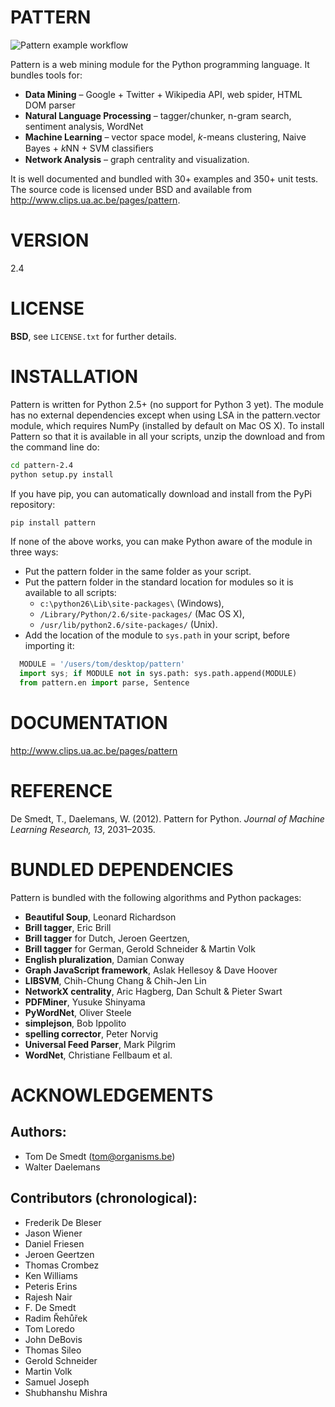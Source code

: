 PATTERN
=======

![Pattern example workflow](http://www.clips.ua.ac.be/media/pattern_schema.gif "Pattern example workflow")

Pattern is a web mining module for the Python programming language. It bundles tools for:
 * **Data Mining** – Google + Twitter + Wikipedia API, web spider, HTML DOM parser
 * **Natural Language Processing** – tagger/chunker, n-gram search, sentiment analysis, WordNet
 * **Machine Learning** – vector space model, *k*-means clustering, Naive Bayes + *k*NN + SVM classiﬁers
 * **Network Analysis** – graph centrality and visualization.

It is well documented and bundled with 30+ examples and 350+ unit tests. The source code is licensed under BSD and available from http://www.clips.ua.ac.be/pages/pattern.

VERSION
=======

2.4

LICENSE
=======

**BSD**, see `LICENSE.txt` for further details.

INSTALLATION
============

Pattern is written for Python 2.5+ (no support for Python 3 yet). The module has no external dependencies except when using LSA in the pattern.vector module, which requires NumPy (installed by default on Mac OS X). To install Pattern so that it is available in all your scripts, unzip the download and from the command line do:
```bash
cd pattern-2.4
python setup.py install
```

If you have pip, you can automatically download and install from the PyPi repository:
```bash
pip install pattern
```

If none of the above works, you can make Python aware of the module in three ways:
- Put the pattern folder in the same folder as your script.
- Put the pattern folder in the standard location for modules so it is available to all scripts:
  * `c:\python26\Lib\site-packages\` (Windows),
  * `/Library/Python/2.6/site-packages/` (Mac OS X),
  * `/usr/lib/python2.6/site-packages/` (Unix).
- Add the location of the module to `sys.path` in your script, before importing it:

```python
  MODULE = '/users/tom/desktop/pattern'
  import sys; if MODULE not in sys.path: sys.path.append(MODULE)
  from pattern.en import parse, Sentence
```

DOCUMENTATION
=============

http://www.clips.ua.ac.be/pages/pattern

REFERENCE
=========

De Smedt, T., Daelemans, W. (2012). Pattern for Python. *Journal of Machine Learning Research, 13*, 2031–2035.

BUNDLED DEPENDENCIES
====================

Pattern is bundled with the following algorithms and Python packages: 

- **Beautiful Soup**, Leonard Richardson
- **Brill tagger**, Eric Brill
- **Brill tagger** for Dutch, Jeroen Geertzen,
- **Brill tagger** for German, Gerold Schneider & Martin Volk
- **English pluralization**, Damian Conway
- **Graph JavaScript framework**, Aslak Hellesoy & Dave Hoover
- **LIBSVM**, Chih-Chung Chang & Chih-Jen Lin
- **NetworkX centrality**, Aric Hagberg, Dan Schult & Pieter Swart
- **PDFMiner**, Yusuke Shinyama
- **PyWordNet**, Oliver Steele
- **simplejson**, Bob Ippolito
- **spelling corrector**, Peter Norvig
- **Universal Feed Parser**, Mark Pilgrim
- **WordNet**, Christiane Fellbaum et al.

ACKNOWLEDGEMENTS
================

Authors:
--------
- Tom De Smedt (tom@organisms.be)
- Walter Daelemans

Contributors (chronological):
------------------------------
- Frederik De Bleser
- Jason Wiener
- Daniel Friesen
- Jeroen Geertzen
- Thomas Crombez
- Ken Williams
- Peteris Erins
- Rajesh Nair
- F. De Smedt
- Radim Řehůřek
- Tom Loredo
- John DeBovis
- Thomas Sileo
- Gerold Schneider
- Martin Volk
- Samuel Joseph
- Shubhanshu Mishra
